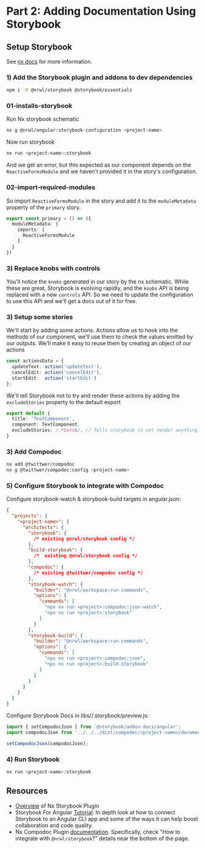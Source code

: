 # Part 2: Adding Documentation Using Storybook

## Setup Storybook

See [nx docs](https://nx.dev/latest/angular/plugins/storybook/overview) for more information.

### 1) Add the Storybook plugin and addons to dev dependencies


```bash
npm i -D @nrwl/storybook @storybook/essentials
```

### 01-installs-storybook

Run Nx storybook schematic

```bash
nx g @nrwl/angular:storybook-configuration <project-name>
```

Now run storybook

```bash
nx run <project-name>:storybook
```

And we get an error, but this expected as our component depends on the `ReactiveFormsModule` and we haven't provided it in the story's configuration.


### 02-import-required-modules

So import `ReactiveFormsModule` in the story and add it to the `moduleMetadata` property of the `primary` story.

```ts
export const primary = () => ({
  moduleMetadata: {
    imports: [
      ReactiveFormsModule
    ]
  }
})
```

### 3) Replace knobs with controls

You'll notice the `knobs` generated in our story by the nx schematic. While these are great, Storybook is evolving rapidly, and the `knobs` API is being replaced with a new `controls` API. So we need to update the configuration to use this API and we'll get a docs out of it for free.


### 3) Setup some stories

We'll start by adding some actions. Actions allow us to hook into the methods of our component, we'll use them to check the values emitted by our outputs. We'll make it easy to reuse them by creating an object of our actions

```ts
const actionsData = {
  updateText: action('updateText'),
  cancelEdit: action('cancelEdit'),
  startEdit:  action('startEdit')
};
```

We'll tell Storybook not to try and render these actions by adding the `excludeStories` property to the default export

```ts
export default {
  title: 'TextComponent',
  component: TextComponent,
  excludeStories: /.*Data$/, // Tells storybook to not render anything that ends with `Data`
}
```






### 3) Add Compodoc

```bash
nx add @twittwer/compodoc
nx g @twittwer/compodoc:config <project-name>

```

<!-- #### NOTE: Compodoc can be run with the following commands
    ```bash
    // HTML Format
    nx run <project>:compodoc
    // JSON Format
    nx run <project>:compodoc:json
    ``` -->

### 5) Configure Storybook to integrate with Compodoc

Configure storybook-watch & storybook-build targets in angular.json:

```json
{
  "projects": {
    "<project-name>": {
      "architects": {
        "storybook": {
          /* existing @nrwl/storybook config */
        },
        "build-storybook": {
          /*  existing @nrwl/storybook config */
        },
        "compodoc": {
          /* existing @twittwer/compodoc config */
        },
        "storybook-watch": {
          "builder": "@nrwl/workspace:run-commands",
          "options": {
            "commands": [
              "npx nx run <project>:compodoc:json-watch",
              "npx nx run <project>:storybook"
            ]
          }
        },
        "storybook-build": {
          "builder": "@nrwl/workspace:run-commands",
          "options": {
            "commands": [
              "npx nx run <project>:compodoc:json",
              "npx nx run <project>:build-storybook"
            ]
          }
        }
      }
    }
  }
}
```

Configure Storybook Docs in libs/<project-name>/.storybook/preview.js:

```ts
import { setCompodocJson } from '@storybook/addon-docs/angular';
import compodocJson from '../../../dist/compodoc/<project-name>/documentation.json';

setCompodocJson(compodocJson);

```

### 4) Run Storybook

```bash
nx run <project-name>:storybook
```



## Resources

* [Overview](https://nx.dev/latest/angular/plugins/storybook/overview) of Nx Storybook Plugin
* Storybook For Angular [Tutorial](https://www.learnstorybook.com/intro-to-storybook/angular/en/get-started/): In depth look at how to connect Storybook to an Angular CLI app and some of the ways it can help boost collaboration and code quality.
* Nx Compodoc Plugin [documentation](https://github.com/twittwer/nx-tools/tree/master/libs/compodoc#readme). Specifically, check "How to integrate with `@nrwl/storybook`?" details near the bottom of the page.
